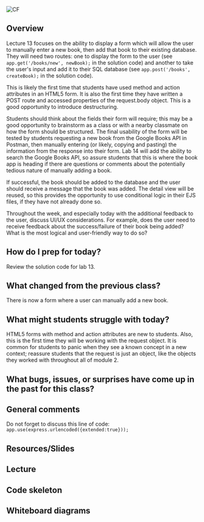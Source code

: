 ![CF](https://i.imgur.com/7v5ASc8.png)


## Overview

Lecture 13 focuses on the ability to display a form which will allow the user to manually enter a new book, then add that book to their existing database. They will need two routes: one to display the form to the user (see `app.get('/books/new', newBook);` in the solution code) and another to take the user's input and add it to their SQL database (see `app.post('/books', createBook);` in the solution code).

This is likely the first time that students have used method and action attributes in an HTML5 form. It is also the first time they have written a POST route and accessed properties of the request.body object. This is a good opportunity to introduce destructuring.

Students should think about the fields their form will require; this may be a good opportunity to brainstorm as a class or with a nearby classmate on how the form should be structured. The final usability of the form will be tested by students requesting a new book from the Google Books API in Postman, then manually entering (or likely, copying and pasting) the information from the response into their form. Lab 14 will add the ability to search the Google Books API, so assure students that this is where the book app is heading if there are questions or comments about the potentially tedious nature of manually adding a book.

If successful, the book should be added to the database and the user should receive a message that the book was added. The detail view will be reused, so this provides the opportunity to use conditional logic in their EJS files, if they have not already done so.

Throughout the week, and especially today with the additional feedback to the user, discuss UI/UX considerations. For example, does the user need to receive feedback about the success/failure of their book being added? What is the most logical and user-friendly way to do so?

## How do I prep for today?

Review the solution code for lab 13.

## What changed from the previous class?

There is now a form where a user can manually add a new book.

## What might students struggle with today?

HTML5 forms with method and action attributes are new to students. Also, this is the first time they will be working with the request object. It is common for students to panic when they see a known concept in a new context; reassure students that the request is just an object, like the objects they worked with throughout all of module 2. 

## What bugs, issues, or surprises have come up in the past for this class?

## General comments

Do not forget to discuss this line of code: `app.use(express.urlencoded({extended:true}));
`

## Resources/Slides

## Lecture

## Code skeleton

## Whiteboard diagrams
